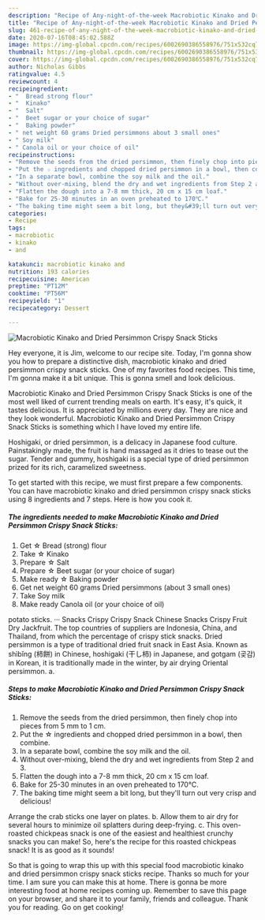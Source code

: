 ```yaml
---
description: "Recipe of Any-night-of-the-week Macrobiotic Kinako and Dried Persimmon Crispy Snack Sticks"
title: "Recipe of Any-night-of-the-week Macrobiotic Kinako and Dried Persimmon Crispy Snack Sticks"
slug: 461-recipe-of-any-night-of-the-week-macrobiotic-kinako-and-dried-persimmon-crispy-snack-sticks
date: 2020-07-16T08:45:02.588Z
image: https://img-global.cpcdn.com/recipes/6002690386558976/751x532cq70/macrobiotic-kinako-and-dried-persimmon-crispy-snack-sticks-recipe-main-photo.jpg
thumbnail: https://img-global.cpcdn.com/recipes/6002690386558976/751x532cq70/macrobiotic-kinako-and-dried-persimmon-crispy-snack-sticks-recipe-main-photo.jpg
cover: https://img-global.cpcdn.com/recipes/6002690386558976/751x532cq70/macrobiotic-kinako-and-dried-persimmon-crispy-snack-sticks-recipe-main-photo.jpg
author: Nicholas Gibbs
ratingvalue: 4.5
reviewcount: 4
recipeingredient:
- "  Bread strong flour"
- "  Kinako"
- "  Salt"
- "  Beet sugar or your choice of sugar"
- "  Baking powder"
- " net weight 60 grams Dried persimmons about 3 small ones"
- " Soy milk"
- " Canola oil or your choice of oil"
recipeinstructions:
- "Remove the seeds from the dried persimmon, then finely chop into pieces from 5 mm to 1 cm."
- "Put the ☆ ingredients and chopped dried persimmon in a bowl, then combine."
- "In a separate bowl, combine the soy milk and the oil."
- "Without over-mixing, blend the dry and wet ingredients from Step 2 and 3."
- "Flatten the dough into a 7-8 mm thick, 20 cm x 15 cm loaf."
- "Bake for 25-30 minutes in an oven preheated to 170℃."
- "The baking time might seem a bit long, but they&#39;ll turn out very crisp and delicious!"
categories:
- Recipe
tags:
- macrobiotic
- kinako
- and

katakunci: macrobiotic kinako and 
nutrition: 193 calories
recipecuisine: American
preptime: "PT12M"
cooktime: "PT56M"
recipeyield: "1"
recipecategory: Dessert

---
```



![Macrobiotic Kinako and Dried Persimmon Crispy Snack Sticks](https://img-global.cpcdn.com/recipes/6002690386558976/751x532cq70/macrobiotic-kinako-and-dried-persimmon-crispy-snack-sticks-recipe-main-photo.jpg)

Hey everyone, it is Jim, welcome to our recipe site. Today, I'm gonna show you how to prepare a distinctive dish, macrobiotic kinako and dried persimmon crispy snack sticks. One of my favorites food recipes. This time, I'm gonna make it a bit unique. This is gonna smell and look delicious.

Macrobiotic Kinako and Dried Persimmon Crispy Snack Sticks is one of the most well liked of current trending meals on earth. It's easy, it's quick, it tastes delicious. It is appreciated by millions every day. They are nice and they look wonderful. Macrobiotic Kinako and Dried Persimmon Crispy Snack Sticks is something which I have loved my entire life.

Hoshigaki, or dried persimmon, is a delicacy in Japanese food culture. Painstakingly made, the fruit is hand massaged as it dries to tease out the sugar. Tender and gummy, hoshigaki is a special type of dried persimmon prized for its rich, caramelized sweetness.


To get started with this recipe, we must first prepare a few components. You can have macrobiotic kinako and dried persimmon crispy snack sticks using 8 ingredients and 7 steps. Here is how you cook it.

<!--inarticleads1-->

##### The ingredients needed to make Macrobiotic Kinako and Dried Persimmon Crispy Snack Sticks:

1. Get  ☆ Bread (strong) flour
1. Take  ☆ Kinako
1. Prepare  ☆ Salt
1. Prepare  ☆ Beet sugar (or your choice of sugar)
1. Make ready  ☆ Baking powder
1. Get  net weight 60 grams Dried persimmons (about 3 small ones)
1. Take  Soy milk
1. Make ready  Canola oil (or your choice of oil)


potato sticks. ··· Snacks Crispy Crispy Snack Chinese Snacks Crispy Fruit Dry Jackfruit. The top countries of suppliers are Indonesia, China, and Thailand, from which the percentage of crispy stick snacks. Dried persimmon is a type of traditional dried fruit snack in East Asia. Known as shìbǐng (柿餅) in Chinese, hoshigaki (干し柿) in Japanese, and gotgam (곶감) in Korean, it is traditionally made in the winter, by air drying Oriental persimmon. a. 

<!--inarticleads2-->

##### Steps to make Macrobiotic Kinako and Dried Persimmon Crispy Snack Sticks:

1. Remove the seeds from the dried persimmon, then finely chop into pieces from 5 mm to 1 cm.
1. Put the ☆ ingredients and chopped dried persimmon in a bowl, then combine.
1. In a separate bowl, combine the soy milk and the oil.
1. Without over-mixing, blend the dry and wet ingredients from Step 2 and 3.
1. Flatten the dough into a 7-8 mm thick, 20 cm x 15 cm loaf.
1. Bake for 25-30 minutes in an oven preheated to 170℃.
1. The baking time might seem a bit long, but they&#39;ll turn out very crisp and delicious!


Arrange the crab sticks one layer on plates. b. Allow them to air dry for several hours to minimize oil splatters during deep-frying. c. This oven-roasted chickpeas snack is one of the easiest and healthiest crunchy snacks you can make! So, here&#39;s the recipe for this roasted chickpeas snack! It is as good as it sounds! 

So that is going to wrap this up with this special food macrobiotic kinako and dried persimmon crispy snack sticks recipe. Thanks so much for your time. I am sure you can make this at home. There is gonna be more interesting food at home recipes coming up. Remember to save this page on your browser, and share it to your family, friends and colleague. Thank you for reading. Go on get cooking!
